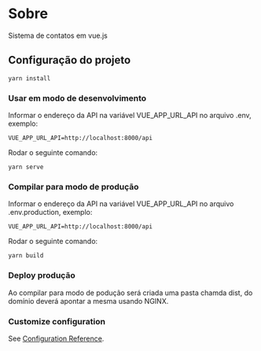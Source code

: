 # Sobre
Sistema de contatos em vue.js

## Configuração do projeto
```
yarn install
```

### Usar em modo de desenvolvimento
Informar o endereço da API na variável VUE_APP_URL_API no arquivo .env, exemplo:

```
VUE_APP_URL_API=http://localhost:8000/api
```
Rodar o seguinte comando:
```
yarn serve
```

### Compilar para modo de produção
Informar o endereço da API na variável VUE_APP_URL_API no arquivo .env.production, exemplo:

```
VUE_APP_URL_API=http://localhost:8000/api
```
Rodar o seguinte comando:
```
yarn build
```

### Deploy produção

Ao compilar para modo de podução será criada uma pasta chamda dist, do domínio deverá apontar a mesma usando NGINX.



### Customize configuration
See [Configuration Reference](https://cli.vuejs.org/config/).
